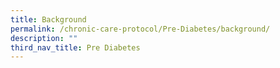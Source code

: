 ```yaml
---
title: Background
permalink: /chronic-care-protocol/Pre-Diabetes/background/
description: ""
third_nav_title: Pre Diabetes
---
```

